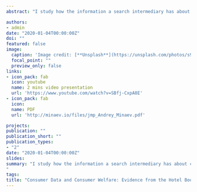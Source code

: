 ```yaml
---
abstract: "I study how the information a search intermediary has about consumer preferences impacts the market. Consumers participate in costly search among different sellers' products, relying on the rankings order provided by the intermediary based on their preferences. Better product targeting affects consumer search and purchases, which, in turn, changes the seller pricing incentives. I considered these aspects by modeling both sides of the market under various ranking algorithms used by the intermediary. On the demand side, I developed a joint model of consumer costly search and purchase. On the supply side, I considered the sellers' pricing competition. To estimate the demand and supply models, I utilized a rich dataset provided by Expedia, which includes consumer search and purchase data and information on the hotels and prices they charge. I found that if the intermediary uses data on consumers' preferences to provide them personalized rankings of products, consumers, on average, experience a 3.1% ($4.2) utility decrease due to increased transaction prices and a .8% ($1.1) utility gain due to a reduction in search spending."

authors:
- admin
date: "2020-01-04T00:00:00Z"
doi: ""
featured: false
image:
  caption: 'Image credit: [**Unsplash**](https://unsplash.com/photos/s9CC2SKySJM)'
  focal_point: ""
  preview_only: false
links:
- icon_pack: fab
  icon: youtube
  name: 2 mins video presentation
  url: 'https://www.youtube.com/watch?v=SBfj-CxpA8E'
- icon_pack: fab
  icon:
  name: PDF
  url: 'http://minaev.io/files/jmp_Andrey_Minaev.pdf'

projects:
publication: ""
publication_short: ""
publication_types:
- "2"
date: "2020-01-04T00:00:00Z"
slides:
summary: "I study how the information a search intermediary has about consumer preferences impacts the market. Consumers participate in costly search among different sellers' products, relying on the rankings order provided by the intermediary based on their preferences. Better product targeting affects consumer search and purchases, which, in turn, changes the seller pricing incentives. I considered these aspects by modeling both sides of the market under various ranking algorithms used by the intermediary. On the demand side, I developed a joint model of consumer costly search and purchase. On the supply side, I considered the sellers' pricing competition. To estimate the demand and supply models, I utilized a rich dataset provided by Expedia, which includes consumer search and purchase data and information on the hotels and prices they charge. I found that if the intermediary uses data on consumers' preferences to provide them personalized rankings of products, consumers, on average, experience a 3.1% ($4.2) utility decrease due to increased transaction prices and a .8% ($1.1) utility gain due to a reduction in search spending.
"
tags:
title: "Consumer Data and Consumer Welfare: Evidence from the Hotel Booking Market (Job Market Paper)"
---
```

